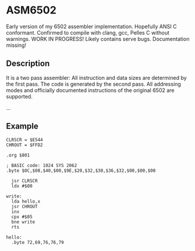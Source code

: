 # ASM6502
Early version of my 6502 assembler implementation. Hopefully ANSI C conformant. Confirmed to compile with clang, gcc, Pelles C without warnings. WORK IN PROGRESS! Likely contains serve bugs. Documentation missing!

## Description
It is a two pass assembler: All instruction and data sizes are determined by the first pass. The code is generated by the second pass. All addressing modes and officially documented instructions of the original 6502 are supported.

...

## Example
	CLRSCR = $E544
	CHROUT = $FFD2

	.org $801

	; BASIC code: 1024 SYS 2062
	.byte $0C,$08,$40,$00,$9E,$20,$32,$30,$36,$32,$00,$00,$00 

	  jsr CLRSCR
	  ldx #$00
 
	write:
	  lda hello,x
	  jsr CHROUT
	  inx
	  cpx #$05
	  bne write
	  rts

	hello:
	  .byte 72,69,76,76,79
